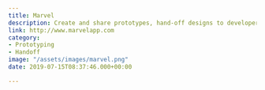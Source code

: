 ```yaml
---
title: Marvel
description: Create and share prototypes, hand-off designs to developers.
link: http://www.marvelapp.com
category:
- Prototyping
- Handoff
image: "/assets/images/marvel.png"
date: 2019-07-15T08:37:46.000+00:00

---
```

